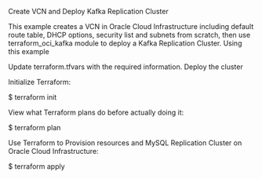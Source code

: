 Create VCN and Deploy Kafka Replication Cluster

This example creates a VCN in Oracle Cloud Infrastructure including default route table, DHCP options, security list and subnets from scratch, then use terraform_oci_kafka module to deploy a Kafka Replication Cluster.
Using this example

Update terraform.tfvars with the required information.
Deploy the cluster

Initialize Terraform:

$ terraform init

View what Terraform plans do before actually doing it:

$ terraform plan

Use Terraform to Provision resources and MySQL Replication Cluster on Oracle Cloud Infrastructure:

$ terraform apply
